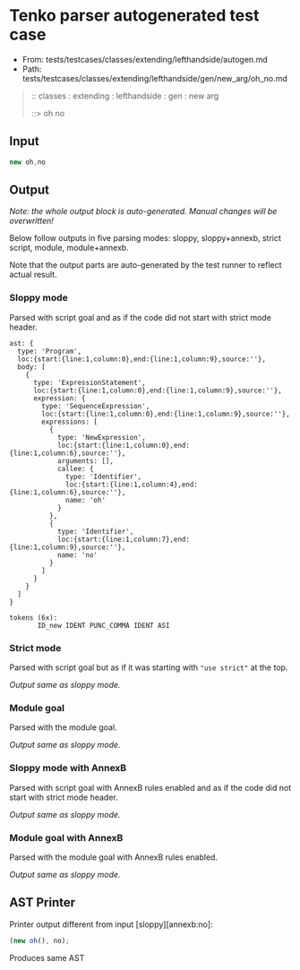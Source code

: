 # Tenko parser autogenerated test case

- From: tests/testcases/classes/extending/lefthandside/autogen.md
- Path: tests/testcases/classes/extending/lefthandside/gen/new_arg/oh_no.md

> :: classes : extending : lefthandside : gen : new arg
>
> ::> oh no

## Input


`````js
new oh,no
`````

## Output

_Note: the whole output block is auto-generated. Manual changes will be overwritten!_

Below follow outputs in five parsing modes: sloppy, sloppy+annexb, strict script, module, module+annexb.

Note that the output parts are auto-generated by the test runner to reflect actual result.

### Sloppy mode

Parsed with script goal and as if the code did not start with strict mode header.

`````
ast: {
  type: 'Program',
  loc:{start:{line:1,column:0},end:{line:1,column:9},source:''},
  body: [
    {
      type: 'ExpressionStatement',
      loc:{start:{line:1,column:0},end:{line:1,column:9},source:''},
      expression: {
        type: 'SequenceExpression',
        loc:{start:{line:1,column:0},end:{line:1,column:9},source:''},
        expressions: [
          {
            type: 'NewExpression',
            loc:{start:{line:1,column:0},end:{line:1,column:6},source:''},
            arguments: [],
            callee: {
              type: 'Identifier',
              loc:{start:{line:1,column:4},end:{line:1,column:6},source:''},
              name: 'oh'
            }
          },
          {
            type: 'Identifier',
            loc:{start:{line:1,column:7},end:{line:1,column:9},source:''},
            name: 'no'
          }
        ]
      }
    }
  ]
}

tokens (6x):
       ID_new IDENT PUNC_COMMA IDENT ASI
`````

### Strict mode

Parsed with script goal but as if it was starting with `"use strict"` at the top.

_Output same as sloppy mode._

### Module goal

Parsed with the module goal.

_Output same as sloppy mode._

### Sloppy mode with AnnexB

Parsed with script goal with AnnexB rules enabled and as if the code did not start with strict mode header.

_Output same as sloppy mode._

### Module goal with AnnexB

Parsed with the module goal with AnnexB rules enabled.

_Output same as sloppy mode._

## AST Printer

Printer output different from input [sloppy][annexb:no]:

````js
(new oh(), no);
````

Produces same AST
